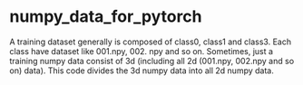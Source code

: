 # numpy_data_for_pytorch
A training dataset generally is composed of class0, class1 and class3. Each class have dataset like 001.npy, 002. npy and so on. Sometimes, just a training numpy data consist of 3d (including all 2d (001.npy, 002.npy and so on) data). This code divides the 3d numpy data into all 2d numpy data.

